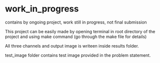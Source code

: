 # work_in_progress
contains by ongoing project, work still in progress, not final submission

This project can be easily made by opening terminal in root directory of the project and using make command (go through the make file for details)

All three channels and output image is writeen inside results folder.

test_image folder contains test image provided in the problem statement.
